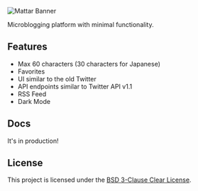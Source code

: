 
![Mattar Banner](https://res.cloudinary.com/mattarli/image/upload/v1662654095/soozl0kurhq5nz1lvwxl.png)

Microblogging platform with minimal functionality.
## Features

- Max 60 characters (30 characters for Japanese)
- Favorites
- UI similar to the old Twitter
- API endpoints similar to Twitter API v1.1
- RSS Feed
- Dark Mode

## Docs

It's in production!

## License

This project is licensed under the [BSD 3-Clause Clear License](https://github.com/opera7133/mattar/blob/main/LICENSE).